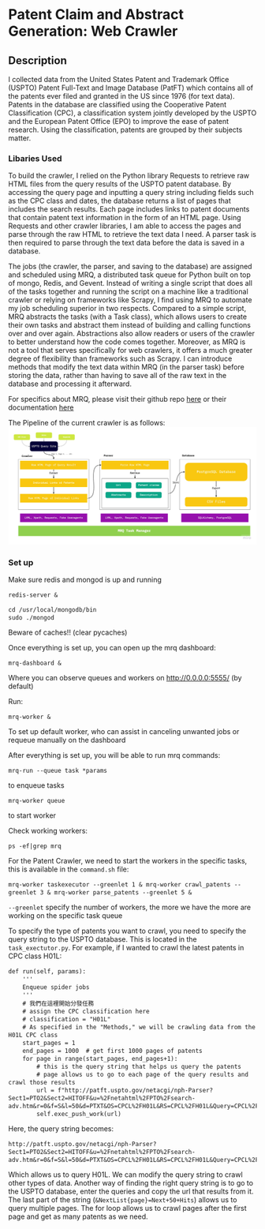 # Patent Claim and Abstract Generation: Web Crawler
## Description
I collected data from the United States Patent and Trademark Office (USPTO) Patent Full-Text and Image Database (PatFT) which contains all of the patents ever filed and granted in the US since 1976 (for text data). Patents in the database are classified using the Cooperative Patent Classification (CPC), a classification system jointly developed by the USPTO and the European Patent Office (EPO) to improve the ease of patent research. Using the classification, patents are grouped by their subjects matter.

### Libaries Used
To build the crawler, I relied on the Python library Requests to retrieve raw HTML files from the query results of the USPTO patent database. By accessing the query page and inputting a query string including fields such as the CPC class and dates, the database returns a list of pages that includes the search results. Each page includes links to patent documents that contain patent text information in the form of an HTML page. Using Requests and other crawler libraries, I am able to access the pages and parse through the raw HTML to retrieve the text data I need. A parser task is then required to parse through the text data before the data is saved in a database. 

The jobs (the crawler, the parser, and saving to the database) are assigned and scheduled using MRQ, a distributed task queue for Python built on top of mongo, Redis, and Gevent. Instead of writing a single script that does all of the tasks together and running the script on a machine like a traditional crawler or relying on frameworks like Scrapy, I find using MRQ to automate my job scheduling superior in two respects. Compared to a simple script, MRQ abstracts the tasks (with a Task class), which allows users to create their own tasks and abstract them instead of building and calling functions over and over again. Abstractions also allow readers or users of the crawler to better understand how the code comes together. Moreover, as MRQ is not a tool that serves specifically for web crawlers, it offers a much greater degree of flexibility than frameworks such as Scrapy. I can introduce methods that modify the text data within MRQ (in the parser task) before storing the data, rather than having to save all of the raw text in the database and processing it afterward.

For specifics about MRQ, please visit their github repo [here](https://github.com/pricingassistant/mrq) or their documentation [here](https://mrq.readthedocs.io/en/latest/)

The Pipeline of the current crawler is as follows:
![Pipeline](../images/WebCrawlingPipeline.jpg)

### Set up
Make sure redis and mongod is up and running
```
redis-server &
```
```
cd /usr/local/mongodb/bin
sudo ./mongod
```

Beware of caches!! (clear pycaches)


Once everything is set up, you can open up the mrq dashboard:
```
mrq-dashboard &
```
Where you can observe queues and workers on http://0.0.0.0:5555/ (by default)

Run:
```
mrq-worker &
```
To set up default worker, who can assist in canceling unwanted jobs or requeue manually on the dashboard

After everything is set up, you will be able to run mrq commands:
```
mrq-run --queue task *params
```
to enqueue tasks

```
mrq-worker queue
```
to start worker 


Check working workers:
```
ps -ef|grep mrq
```

For the Patent Crawler, we need to start the workers in the specific tasks, this is available in the `command.sh` file:
```
mrq-worker taskexecutor --greenlet 1 & mrq-worker crawl_patents --greenlet 3 & mrq-worker parse_patents --greenlet 5 &
```
`--greenlet` specify the number of workers, the more we have the more are working on the specific task queue

To specify the type of patents you want to crawl, you need to specify the query string to the USPTO database. This is located in the `task_exectutor.py`. For example, if I wanted to crawl the latest patents in CPC class H01L:
```
def run(self, params):
    '''
    Enqueue spider jobs
    '''
    # 我們在這裡開始分發任務
    # assign the CPC classification here
    # classification = "H01L" 
    # As specified in the "Methods," we will be crawling data from the H01L CPC class
    start_pages = 1
    end_pages = 1000  # get first 1000 pages of patents
    for page in range(start_pages, end_pages+1):
        # this is the query string that helps us query the patents 
        # page allows us to go to each page of the query results and crawl those results
        url = f"http://patft.uspto.gov/netacgi/nph-Parser?Sect1=PTO2&Sect2=HITOFF&u=%2Fnetahtml%2FPTO%2Fsearch-adv.htm&r=0&f=S&l=50&d=PTXT&OS=CPCL%2FH01L&RS=CPCL%2FH01L&Query=CPCL%2FH01L&TD=439972&Srch1=H01L.CPCL.&NextList{page}=Next+50+Hits"
        self.exec_push_work(url)
```
Here, the query string becomes:
```
http://patft.uspto.gov/netacgi/nph-Parser?Sect1=PTO2&Sect2=HITOFF&u=%2Fnetahtml%2FPTO%2Fsearch-adv.htm&r=0&f=S&l=50&d=PTXT&OS=CPCL%2FH01L&RS=CPCL%2FH01L&Query=CPCL%2FH01L&TD=439972&Srch1=H01L.CPCL.&NextList{page}=Next+50+Hits
```
Which allows us to query H01L. We can modify the query string to crawl other types of data. Another way of finding the right query string is to go to the USPTO database, enter the queries and copy the url that results from it. The last part of the string (`&NextList{page}=Next+50+Hits`) allows us to query multiple pages. The for loop allows us to crawl pages after the first page and get as many patents as we need.
